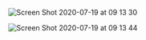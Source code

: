 ![Screen Shot 2020-07-19 at 09 13 30](https://user-images.githubusercontent.com/30422190/87874447-3dfa8500-c9a0-11ea-9179-216b96280df3.png)

![Screen Shot 2020-07-19 at 09 13 44](https://user-images.githubusercontent.com/30422190/87874445-39ce6780-c9a0-11ea-8920-f201f56b6c13.png)
